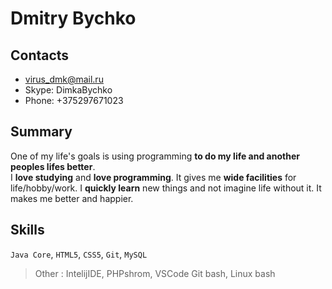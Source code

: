 # Dmitry Bychko

## Contacts

-   [virus_dmk@mail.ru](mailto:virus_dmk@mail.ru)
-   Skype: DimkaBychko 
-   Phone: +375297671023

## Summary

One of my life's goals is using programming **to do my life and another peoples lifes better**.  
I **love studying** and **love programming**. It gives me **wide facilities** for life/hobby/work.
I **quickly learn** new things and not imagine life without it. It makes me better and happier.  

## Skills

`Java Core`, `HTML5`, `CSS5`, `Git`, `MySQL`

> Other :
>  IntelijIDE, PHPshrom, VSCode Git bash, Linux bash
